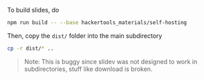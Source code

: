 To build slides, do

```bash
npm run build -- --base hackertools_materials/self-hosting
```

Then, copy the `dist/` folder into the main subdirectory

```bash
cp -r dist/* ..
```

> Note: This is buggy since slidev was not designed to work in subdirectories, stuff like download is broken.
